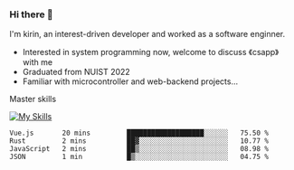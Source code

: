 ### Hi there 👋

<!--
**codeYongqi/codeYongqi** is a ✨ _special_ ✨ repository because its `README.md` (this file) appears on your GitHub profile.

Here are some ideas to get you started:

- 🔭 I’m currently working on ...
- 🌱 I’m currently learning ...
- 👯 I’m looking to collaborate on ...
- 🤔 I’m looking for help with ...
- 💬 Ask me about ...
- 📫 How to reach me: ...
- 😄 Pronouns: ...
- ⚡ Fun fact: ...
-->
I'm kirin, an interest-driven developer and worked as a software enginner.
- Interested in system programming now, welcome to discuss 《csapp》 with me
- Graduated from NUIST 2022
- Familiar with microcontroller and web-backend projects...

Master skills

[![My Skills](https://skillicons.dev/icons?i=nodejs,java,js,html,vue,docker,vim,linux,git)](https://skillicons.dev)

<!--START_SECTION:waka-->

```text
Vue.js       20 mins         ███████████████████░░░░░░   75.50 %
Rust         2 mins          ██▓░░░░░░░░░░░░░░░░░░░░░░   10.77 %
JavaScript   2 mins          ██▒░░░░░░░░░░░░░░░░░░░░░░   08.98 %
JSON         1 min           █▒░░░░░░░░░░░░░░░░░░░░░░░   04.75 %
```

<!--END_SECTION:waka-->

